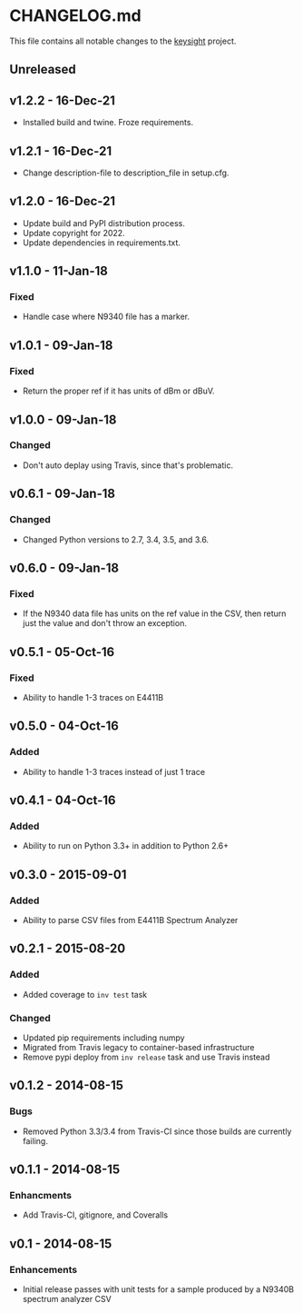 # CHANGELOG.md
This file contains all notable changes to the [keysight][] project.

## Unreleased


## v1.2.2 - 16-Dec-21
- Installed build and twine. Froze requirements.

## v1.2.1 - 16-Dec-21
- Change description-file to description_file in setup.cfg.

## v1.2.0 - 16-Dec-21
- Update build and PyPI distribution process.
- Update copyright for 2022.
- Update dependencies in requirements.txt.

## v1.1.0 - 11-Jan-18

### Fixed
- Handle case where N9340 file has a marker.

## v1.0.1 - 09-Jan-18

### Fixed
- Return the proper ref if it has units of dBm or dBuV.

## v1.0.0 - 09-Jan-18

### Changed
- Don't auto deplay using Travis, since that's problematic.

## v0.6.1 - 09-Jan-18

### Changed
- Changed Python versions to 2.7, 3.4, 3.5, and 3.6.

## v0.6.0 - 09-Jan-18

### Fixed
- If the N9340 data file has units on the ref value in the CSV, then
  return just the value and don't throw an exception.

## v0.5.1 - 05-Oct-16

### Fixed
- Ability to handle 1-3 traces on E4411B

## v0.5.0 - 04-Oct-16

### Added
- Ability to handle 1-3 traces instead of just 1 trace

## v0.4.1 - 04-Oct-16

### Added
- Ability to run on Python 3.3+ in addition to Python 2.6+

## v0.3.0 - 2015-09-01

### Added
- Ability to parse CSV files from E4411B Spectrum Analyzer

## v0.2.1 - 2015-08-20

### Added
- Added coverage to `inv test` task

### Changed
- Updated pip requirements including numpy
- Migrated from Travis legacy to container-based infrastructure
- Remove pypi deploy from `inv release` task and use Travis instead

## v0.1.2 - 2014-08-15

### Bugs
- Removed Python 3.3/3.4 from Travis-CI since those builds are currently
  failing.

## v0.1.1 - 2014-08-15

### Enhancments
- Add Travis-CI, gitignore, and Coveralls

## v0.1 - 2014-08-15

### Enhancements
- Initial release passes with unit tests for a sample produced by a
  N9340B spectrum analyzer CSV

[keysight]: https://github.com/questrail/keysight
